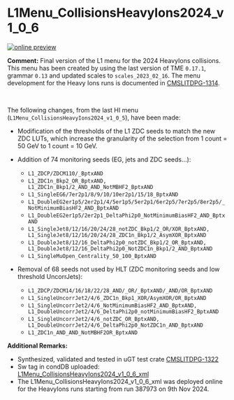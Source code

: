 # L1Menu_CollisionsHeavyIons2024_v1_0_6

[![online preview](https://img.shields.io/badge/Online%20preview-click%20here-blue)](https://htmlpreview.github.io/?https://github.com/cms-l1-dpg/L1MenuRun3/blob/master/development/L1Menu_CollisionsHeavyIons2024_v1_0_6/L1Menu_CollisionsHeavyIons2024_v1_0_6.html)

**Comment:** 
Final version of the L1 menu for the 2024 HeavyIons collisions.
This menu has been created by using the last version of TME `0.17.1`, grammar `0.13` and updated scales to `scales_2023_02_16`.
The menu development for the Heavy Ions runs is documented in [CMSLITDPG-1314](https://its.cern.ch/jira/browse/CMSLITDPG-1314).

<br/>

The following changes, from the last HI menu (`L1Menu_CollisionsHeavyIons2024_v1_0_5`), have been made:

   - Modification of the thresholds of the L1 ZDC seeds to match the new ZDC LUTs, which increase the granularity of the selection from 1 count = 50 GeV to 1 count = 10 GeV.

   - Addition of 74 monitoring seeds (EG, jets and ZDC seeds…):
     - `L1_ZDCP/ZDCM110/_BptxAND`
     - `L1_ZDC1n_Bkp2_OR_BptxAND, L1_ZDC1n_Bkp1/2_AND_AND_NotMBHF2_BptxAND`
     - `L1_SingleEG6/7er2p1/8/9/10/10er2p1/15/18_BptxAND`
     - `L1_DoubleEG2er1p5/2er2p1/4/5er1p5/5er2p1/6er2p5/7er2p5/8er2p5/_NotMinimumBiasHF2_AND_BptxAND`
     - `L1_DoubleEG2er1p5/2er2p1_DeltaPhi2p0_NotMinimumBiasHF2_AND_BptxAND`
     - `L1_SingleJet8/12/16/20/24/28_notZDC_Bkp1/2_OR/XOR_BptxAND, L1_SingleJet8/12/16/20/24/28_ZDC1n_Bkp1/2_AsymXOR_BptxAND`
     - `L1_DoubleJet8/12/16_DeltaPhi2p0_notZDC_Bkp1/2_OR_BptxAND, L1_DoubleJet8/12/16_DeltaPhi2p0_NotZDC1n_Bkp1/2_AND_BptxAND`
     - `L1_SingleMuOpen_Centrality_50_100_BptxAND`

  - Removal of 68 seeds not used by HLT (ZDC monitoring seeds and low threshold UncorrJets):
     - `L1_ZDCP/ZDCM14/16/18/22/28_AND/_OR/_BptxAND/_AND/OR_BptxAND`
     - `L1_SingleUncorrJet2/4/6_ZDC1n_Bkp1_XOR/AsymXOR/OR_BptxAND`
     - `L1_SingleUncorrJet2/4/6_NotMinimumBiasHF2_AND_BptxAND, L1_DoubleUncorrJet2/4/6_DeltaPhi2p0_notMinimumBiasHF2_BptxAND`
     - `L1_SingleUncorrJet2/4/6_notZDC_OR_BptxAND, L1_DoubleUncorrJet2/4/6_DeltaPhi2p0_NotZDC1n_AND_BptxAND`
     - `L1_ZDC1n_AND_AND_NotMBHF2OR_BptxAND`

**Additional Remarks:**
- Synthesized, validated and tested in uGT test crate [CMSLITDPG-1322](https://its.cern.ch/jira/browse/CMSLITDPG-1322)
- Sw tag in condDB uploaded: [L1Menu_CollisionsHeavyIons2024_v1_0_6_xml](https://cms-conddb.cern.ch/cmsDbBrowser/list/Prod/tags/L1Menu_CollisionsHeavyIons2024_v1_0_6_xml)
- The L1Menu_CollisionsHeavyIons2024_v1_0_6_xml was deployed online for the HeavyIons runs starting from run 387973 on 9th Nov 2024.